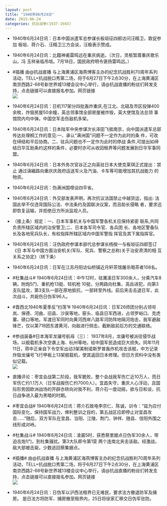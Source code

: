 ```yaml
---
layout: post
title: "1940年06月24日"
date: 2015-06-24
categories: 抗日战争(1937-1945)
---
```


<meta name="referrer" content="no-referrer" />

- 1940年6月24日讯：日本中国派遣军总参谋长板垣征四郎访问汪精卫，敦促参加 板垣、蒋介石、汪精卫三方会谈，汪极表示赞成。 

- 1940年6月24日讯：比籍神甫雷鸣远在重庆病逝。（次日，灵柩暂厝重庆歌乐山，冯 玉祥亲临吊唁。7月18日，国民政府明令褒扬雷鸣远。） 

- #插播     由@抗战直播 与上海黄浦区海燕博客主办的纪念抗战胜利70周年系列活动，TELL+抗战脱口秀第二场，将于6月27日下午2点30分，在上海黄浦区南京西路2-68号新世界城13楼会议中心举行，请@抗战直播的粉丝们转发支持，点击链接可以直接报名参加。网页链接 <br/><img src="https://ww1.sinaimg.cn/large/aca367d8jw1etfi69r42gj20pa0jhwih.jpg" />

- 1940年6月24日讯：日机117架分四批轰炸重庆,在江北、北碚及市区投弹400余枚，炸毁房屋50余幢，英总领事馆全部房屋被炸毁，英大使馆及法总领 事馆院内均中弹。中国空军击伤敌机多架。 

- 1940年6月24日讯：日本陆军中央参谋次长泽田飞抵南京，向中国派遣军总部传达处理桐工作的意见:一、承认“满洲国”问题不一定作为此时的条 件，可改在缔结和平后协商。二、驻兵问题也不一定作为此时的停战 条件,可提出如缔结日华互助条约这样的条件，必要时亦可从收回租界等问题发展到日华军事同盟。 

- 1940年6月24日讯：日本外务次官谷正之向英驻日本大使克莱琪正式提出：禁止 通过滇緬路向重庆庆政府运送军火及汽油、卡车等可能增加其抗战能力 的物资。 

- 1940年6月24日讯：伪满洲国增设四平省。 

- 1940年6月24日讯：外交部发表声明，再次抗议法国禁止中越货运，指出: 法国此举不仅违背国际公法、中法条约及国联决议案，而且助长侵略 者，要求迅即恢复运输，并拒绝日方所派监视人员。 

- （接上条）规定：一、日本军事机关与中国军警各机关应保持紧密 联系,共同负责所辖区域内的治安警卫;二、日本各军司令官、各兵团 长、各地区警备队长及各地宪兵队长，有权指挥所辖区域内中国军警指 挥官及其下属指挥官。 

- 1940年6月24日讯：汪伪政府参谋本部代总参谋长杨揆一与板垣征四郎签订《日 本军与中国方面治安机关(军队、宪兵、警察之总称)关于治安肃清的相 互关系之协定》（转下条） 

- 1940年6月24日讯：日军在江苏丹阳访仙桥镇近月轩茶馆屠杀喝茶者108名。 

- #杜集战斗# 1940年6月24日讯：中午12时，驻濉溪日军300余人，分乘汽车8辆，附炮5门、重机枪13挺、轻机枪 10挺，分两路向杜集、高岳进犯，向第3支队猛攻，第3支队一部在原地抵抗，一部转至外线。前后夹击击退日军，此次战斗，共毙伤日伪军96人。 

- #晋西北1940年夏季反“扫荡”# 1940年6月24日讯：日军26师团分别占领岢岚、保德、河曲、旧县、沙泉等地，窑头、临县日军西进，占领罗峪口、克虎寨、碛口等地，军渡日军同时向黄河西岸八路军河防阵地隔河炮击，我军避敌锋芒，仅以第718团东渡黄河，向敌进行侧击，截断敌前后方的交通联络。 

- #参战装备#日本海军龙骧号航母（三）： 1937年8月，龙骧号被派往侵华战场，以舰载机多次空袭上海、杭州等地，给中国军民造成巨大损失。同年11月11日，蒋中正亲自下令空军出动3架美制诺斯罗普轰炸机攻击该舰，中方记录炸毁龙骧号飞行甲板上13架舰载机，使其返回日本修理。但日方资料中没有类似记载。 <br/><img src="https://ww1.sinaimg.cn/large/aca367d8jw1etey886jx6j20kk0yctii.jpg" />

- 直播评论：枣宜会战第二阶段，我军脆败，整个会战我军伤亡近10万人，而日军伤亡约1.1万人（日军战报伤亡约7000人）。宜昌失守，重庆人心浮动，且国际形势因欧洲战场的开辟亦转向对我不利，蒋介石一度动摇，欲与日和谈，抗日战争进入最为黑暗的时期。 

- #枣宜会战# 1940年6月24日讯：蒋介石致电李宗仁、陈诚，训令：“兹为应付国际变化，保持国军战力，俾利整训之目的，第五战区应即停止对宜昌攻击……”随后，双方军队在宜昌、当阳、江陵、荆门、钟祥、随县、信阳外围之线形成对峙。 

- #杜集战斗# 1940年6月24日讯：凌晨5时，获悉蔡里据点日伪军30余人，带迫击炮1门，到杜集骚扰。第3大队即令第1营 两个连南北夹击该敌。经激战，敌大部被击毙，少数逃回蔡集据点。 

- #插播#     由@抗战直播 与上海黄浦区海燕博客主办的纪念抗战胜利70周年系列活动，TELL+抗战脱口秀第二场，将于6月27日下午2点30分，在上海黄浦区南京西路2-68号新世界城13楼会议中心举行，请@抗战直播的粉丝们转发支持，点击链接可以直接报名参加。网页链接 <br/><img src="https://ww1.sinaimg.cn/large/aca367d8jw1etetws4d6qj20pa0kt798.jpg" />

- 1940年6月24日讯：日伪军以沪西法租界已无难民，要求法方撤退防军及捕房。 是日法方将防军、捕房撤至租界内，25日将徐家汇移交日伪军驻防。 

